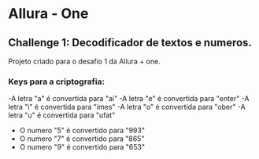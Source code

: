 # Allura - One 
## Challenge 1: Decodificador de textos e numeros.

Projeto criado para o desafio 1 da Allura + one.

### **Keys** para a criptografia: 
-A letra "a" é convertida para "ai"
-A letra "e" é convertida para "enter"
-A letra "i" é convertida para "imes"
-A letra "o" é convertida para "ober"
-A letra "u" é convertida para "ufat"

- O numero "5" é convertido para "993"
- O numero "7" é convertido para "865"
- O numero "9" é convertido para "653"
